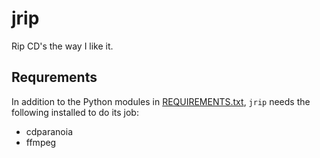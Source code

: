 # jrip

Rip CD's the way I like it.

## Requrements

In addition to the Python modules in [REQUIREMENTS.txt](REQUIREMENTS.txt), `jrip` needs the following installed to do its job:

 * cdparanoia
 * ffmpeg
